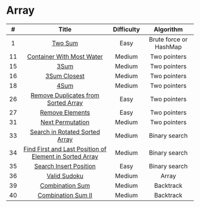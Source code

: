 # Array
| # | Title | Difficulty |Algorithm|
| :-----:| :----: | :----: |:----:| 
|1|[Two Sum](https://github.com/yuxuanm/Leetcode-Java/blob/master/Leetcode/src/array/Q1TwoSum.java)| Easy | Brute force or HashMap|
| 11 | [Container With Most Water](https://github.com/yuxuanm/Leetcode-Java/blob/master/Leetcode/src/array/Q11ContainerWithMostWater.java) | Medium | Two pointers|
| 15 |[3Sum](https://github.com/yuxuanm/Leetcode-Java/blob/master/Leetcode/src/array/Q15ThreeSum.java)| Medium |Two pointers|
| 16 | [3Sum Closest](https://github.com/yuxuanm/Leetcode-Java/blob/master/Leetcode/src/array/Q16ThreeSumClosest.java) | Medium | Two pointers|
| 18 | [4Sum](https://github.com/yuxuanm/Leetcode-Java/blob/master/Leetcode/src/array/Q18FourSum.java) | Medium |Two pointers| 
| 26 |[Remove Duplicates from Sorted Array](https://github.com/yuxuanm/Leetcode-Java/blob/master/Leetcode/src/array/Q26RemoveDuplicatesfromSortedArray.java) | Easy | Two pointers | 
| 27 | [Remove Elements](https://github.com/yuxuanm/Leetcode-Java/blob/master/Leetcode/src/array/Q27RemoveElement.java) | Easy | Two pointers | 
| 31 | [Next Permutation](https://github.com/yuxuanm/Leetcode-Java/blob/master/Leetcode/src/array/Q31NextPermutation.java) | Medium | Two pointers | 
| 33 | [Search in Rotated Sorted Array](https://github.com/yuxuanm/Leetcode-Java/blob/master/Leetcode/src/array/Q33SearchInRotatedSortedArray.java) | Medium | Binary search| 
| 34 | [Find First and Last Position of Element in Sorted Array](https://github.com/yuxuanm/Leetcode-Java/blob/master/Leetcode/src/array/Q34FindFirstAndLastPositionOfElementInSortedArray.java)| Medium | Binary search|
| 35 | [Search Insert Position](https://github.com/yuxuanm/Leetcode-Java/blob/master/Leetcode/src/array/Q35SearchInsertPosition.java) | Easy | Binary search |
| 36| [Valid Sudoku](https://github.com/yuxuanm/Leetcode-Java/blob/master/Leetcode/src/array/Q36ValidSudoku.java)| Medium| Array |
| 39 | [Combination Sum]() | Medium | Backtrack |
| 40 | [Combination Sum II]() | Medium | Backtrack |
